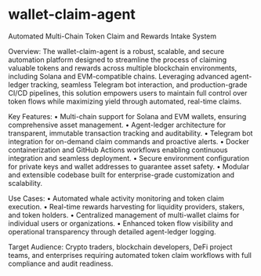 # wallet-claim-agent
Automated Multi-Chain Token Claim and Rewards Intake System

Overview:
The wallet-claim-agent is a robust, scalable, and secure automation platform designed to streamline the process of claiming valuable tokens and rewards across multiple blockchain environments, including Solana and EVM-compatible chains. Leveraging advanced agent-ledger tracking, seamless Telegram bot interaction, and production-grade CI/CD pipelines, this solution empowers users to maintain full control over token flows while maximizing yield through automated, real-time claims.

Key Features:
	•	Multi-chain support for Solana and EVM wallets, ensuring comprehensive asset management.
	•	Agent-ledger architecture for transparent, immutable transaction tracking and auditability.
	•	Telegram bot integration for on-demand claim commands and proactive alerts.
	•	Docker containerization and GitHub Actions workflows enabling continuous integration and seamless deployment.
	•	Secure environment configuration for private keys and wallet addresses to guarantee asset safety.
	•	Modular and extensible codebase built for enterprise-grade customization and scalability.

Use Cases:
	•	Automated whale activity monitoring and token claim execution.
	•	Real-time rewards harvesting for liquidity providers, stakers, and token holders.
	•	Centralized management of multi-wallet claims for individual users or organizations.
	•	Enhanced token flow visibility and operational transparency through detailed agent-ledger logging.

Target Audience:
Crypto traders, blockchain developers, DeFi project teams, and enterprises requiring automated token claim workflows with full compliance and audit readiness.
